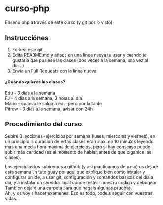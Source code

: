 # curso-php
Enseño php a través de este curso (y git por lo visto)

## Instrucciónes
1. Forkea este git
2. Edita README.md y añade en una linea nueva tu user y cuando te gustaría que pusiese las clases (dos veces a la semana, una vez al dia...)
3. Envia un Pull Requests con la linea nueva


#### ¿Cuándo quieres las clases?
Edu - 3 dias a la semana  
FJ  - 4 días a la semana, 3 horas al día  
Mario - cuando le salga a edu, pero por la tarde  
Pitrow - 3 dias a la semana, avisar con 24h  

## Procedimiento del curso
Subiré 3 lecciones+ejercicios por semana (lunes, miercoles y viernes), en un principio la duración de estas clases eran maximo 10 minutos leyendo mas una media hora maxima de ejercicios, pero si hay consenso puedo subir más cantidad (es el momento de hablar, antes de que organice las clases).  
  
Los ejercicios los subiremos a github (y asi practicamos de paso) os dejaré esta semana un tuto guay por aqui que explique bien como instalar y configurar un ide, a usar git, configuración y comandos basicos del dia a dia, y a instalar un servidor local donde testear nuestro codigo y debugear.  
También dejaré una carpeta para que hagais algunas pruebas.  
Ah, y os voy a hacer examenes. Eso es todo, podeis seguir con vuestras vidas.  
